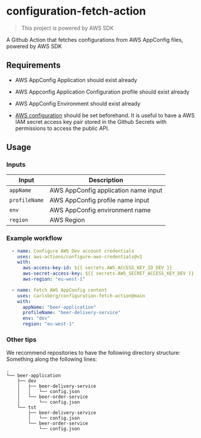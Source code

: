 # configuration-fetch-action

> This project is powered by AWS SDK

A Github Action that fetches configurations from AWS AppConfig files, powered by AWS SDK

## Requirements
- AWS AppConfig Application should exist already
- AWS Appconfig Application Configuration profile should exist already
- AWS AppConfig Environment should exist already

- [AWS configuration](https://github.com/aws-actions/configure-aws-credentials) should be set beforehand. It is useful to have a AWS IAM secret access key pair stored in the Github Secrets with permissions to access the public API.


## Usage

### Inputs

| Input                                             | Description                                        |
|------------------------------------------------------|-----------------------------------------------|
| `appName`  | AWS AppConfig application name input    |
| `profileName`  | AWS AppConfig profile name input    |
| `env`| AWS AppConfig environment name|
| `region`| AWS Region|



### Example workflow

```yaml
  - name: Configure AWS Dev account credentials
    uses: aws-actions/configure-aws-credentials@v1
    with:
      aws-access-key-id: ${{ secrets.AWS_ACCESS_KEY_ID_DEV }}
      aws-secret-access-key: ${{ secrets.AWS_SECRET_ACCESS_KEY_DEV }}
      aws-region: "eu-west-1"

  - name: Fetch AWS AppConfig content
    uses: carlsberg/configuration-fetch-action@main
    with:
      appName: "beer-application"
      profileName: "beer-delivery-service"
      env: "dev"
      region: "eu-west-1"
```
### Other tips 

We recommend repositories to have the following directory structure: 
Something along the following lines: 

```
.
└── beer-application
    ├── dev
    │   ├── beer-delivery-service
    │   │   └── config.json
    │   └── beer-order-service
    │       └── config.json
    └── tst
        ├── beer-delivery-service
        │   └── config.json
        └── beer-order-service
            └── config.json
```

